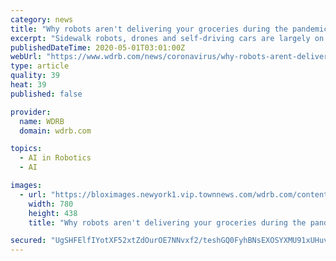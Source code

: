 ```yaml
---
category: news
title: "Why robots aren't delivering your groceries during the pandemic"
excerpt: "Sidewalk robots, drones and self-driving cars are largely on the sidelines as the pandemic spurs Americans to stay home and order everything online."
publishedDateTime: 2020-05-01T03:01:00Z
webUrl: "https://www.wdrb.com/news/coronavirus/why-robots-arent-delivering-your-groceries-during-the-pandemic/article_1d9711ec-8b58-11ea-80b1-f397aca75c10.html"
type: article
quality: 39
heat: 39
published: false

provider:
  name: WDRB
  domain: wdrb.com

topics:
  - AI in Robotics
  - AI

images:
  - url: "https://bloximages.newyork1.vip.townnews.com/wdrb.com/content/tncms/assets/v3/editorial/f/cc/fcc534b6-8b58-11ea-b1e8-4f995fcc486e/5eab929a3a895.image.jpg?resize=780%2C438"
    width: 780
    height: 438
    title: "Why robots aren't delivering your groceries during the pandemic"

secured: "UgSHFElfIYotXF52xtZdOurOE7NNvxf2/teshGQ0FyhBNsEXOSYXMU91xUHuv+kjh0p9dwUnG4XKFD3bRTZQTlO4QuKJBWmZf4vgmOYpEW3mDqZYeI1iIi//s0qERcyuIBSb+8Ti5ganQ/1eu4fOoq0grk017/QtUN/H7dfHHdsNGWkzP+U9f+sWBsKj1XjvC+R1hQpfQmuFs9732AOeEp73FlwNBRqYTE3oaWPUyVRF+YQCKUShKwXnlVmtNgSNviFRwTYJ5UpGYX1v6FH74j9yHNXp9HRaH/sDq5QEGvLE44V81fz1GYNMd5TiHrgZ;He4B4BIcEn7U5zPEmYn8FA=="
---
```


